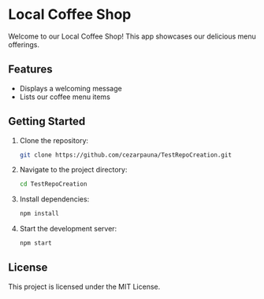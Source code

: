 # Local Coffee Shop

Welcome to our Local Coffee Shop! This app showcases our delicious menu offerings.

## Features
- Displays a welcoming message
- Lists our coffee menu items

## Getting Started
1. Clone the repository:
   ```bash
   git clone https://github.com/cezarpauna/TestRepoCreation.git
   ```
2. Navigate to the project directory:
   ```bash
   cd TestRepoCreation
   ```
3. Install dependencies:
   ```bash
   npm install
   ```
4. Start the development server:
   ```bash
   npm start
   ```

## License
This project is licensed under the MIT License.